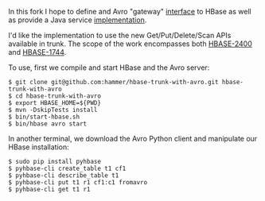 In this fork I hope to define and Avro "gateway" [interface](http://github.com/hammer/hbase-trunk-with-avro/blob/trunk/core/src/main/java/org/apache/hadoop/hbase/avro/hbase.genavro) to HBase as well as provide a Java service [implementation](http://github.com/hammer/hbase-trunk-with-avro/blob/trunk/core/src/main/java/org/apache/hadoop/hbase/avro/AvroServer.java).

I'd like the implementation to use the new Get/Put/Delete/Scan APIs available in trunk. The scope of the work encompasses both [HBASE-2400](https://issues.apache.org/jira/browse/HBASE-2400) and [HBASE-1744](https://issues.apache.org/jira/browse/HBASE-1744).

To use, first we compile and start HBase and the Avro server:

    $ git clone git@github.com:hammer/hbase-trunk-with-avro.git hbase-trunk-with-avro
    $ cd hbase-trunk-with-avro
    $ export HBASE_HOME=${PWD}
    $ mvn -DskipTests install
    $ bin/start-hbase.sh
    $ bin/hbase avro start

In another terminal, we download the Avro Python client and manipulate our HBase installation:

    $ sudo pip install pyhbase
    $ pyhbase-cli create_table t1 cf1
    $ pyhbase-cli describe_table t1
    $ pyhbase-cli put t1 r1 cf1:c1 fromavro
    $ pyhbase-cli get t1 r1
